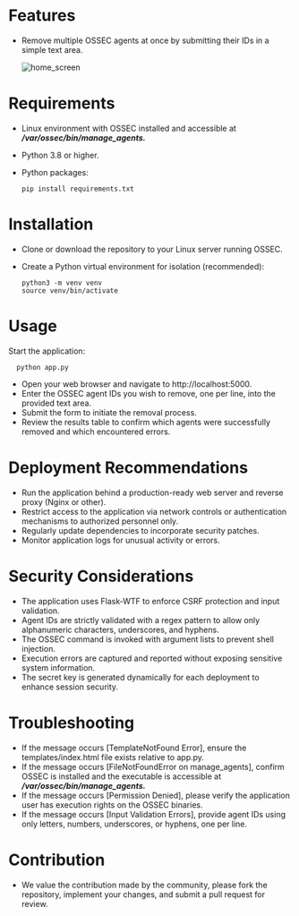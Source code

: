 # Features

- Remove multiple OSSEC agents at once by submitting their IDs in a simple text area.

  ![home_screen](https://github.com/user-attachments/assets/33413a4c-034c-47cd-b399-fc136edfa73d)


# Requirements

- Linux environment with OSSEC installed and accessible at ***/var/ossec/bin/manage_agents.***

- Python 3.8 or higher.

- Python packages:

      pip install requirements.txt

# Installation

- Clone or download the repository to your Linux server running OSSEC.

- Create a Python virtual environment for isolation (recommended):

      python3 -m venv venv
      source venv/bin/activate

# Usage

Start the application:

      python app.py

- Open your web browser and navigate to http://localhost:5000.
- Enter the OSSEC agent IDs you wish to remove, one per line, into the provided text area.
- Submit the form to initiate the removal process.
- Review the results table to confirm which agents were successfully removed and which encountered errors.

# Deployment Recommendations

- Run the application behind a production-ready web server and reverse proxy (Nginx or other).
- Restrict access to the application via network controls or authentication mechanisms to authorized personnel only.
- Regularly update dependencies to incorporate security patches.
- Monitor application logs for unusual activity or errors.

# Security Considerations

- The application uses Flask-WTF to enforce CSRF protection and input validation.
- Agent IDs are strictly validated with a regex pattern to allow only alphanumeric characters, underscores, and hyphens.
- The OSSEC command is invoked with argument lists to prevent shell injection.
- Execution errors are captured and reported without exposing sensitive system information.
- The secret key is generated dynamically for each deployment to enhance session security.

# Troubleshooting

- If the message occurs [TemplateNotFound Error], ensure the templates/index.html file exists relative to app.py.
- If the message occurs [FileNotFoundError on manage_agents], confirm OSSEC is installed and the executable is accessible at ***/var/ossec/bin/manage_agents.***
- If the message occurs [Permission Denied], please verify the application user has execution rights on the OSSEC binaries.
- If the message occurs [Input Validation Errors], provide agent IDs using only letters, numbers, underscores, or hyphens, one per line.

# Contribution

- We value the contribution made by the community, please fork the repository, implement your changes, and submit a pull request for review.
